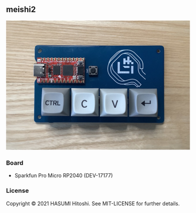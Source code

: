 ## meishi2

![](meishi2.jpg)

### Board

- Sparkfun Pro Micro RP2040 (DEV-17177)

### License

Copyright © 2021 HASUMI Hitoshi. See MIT-LICENSE for further details.
